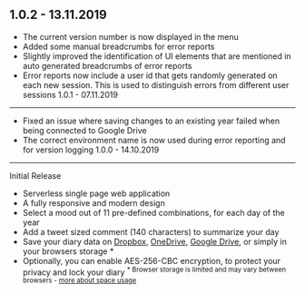 1.0.2 - 13.11.2019
------------------
- The current version number is now displayed in the menu
- Added some manual breadcrumbs for error reports
- Slightly improved the identification of UI elements that are mentioned in auto generated breadcrumbs of error reports
- Error reports now include a user id that gets randomly generated on each new session. This is used to distinguish errors from different user sessions
1.0.1 - 07.11.2019
------------------
- Fixed an issue where saving changes to an existing year failed when being connected to Google Drive
- The correct environment name is now used during error reporting and for version logging
1.0.0 - 14.10.2019
------------------
Initial Release
- Serverless single page web application
- A fully responsive and modern design
- Select a mood out of 11 pre-defined combinations, for each day of the year
- Add a tweet sized comment (140 characters) to summarize your day
- Save your diary data on [Dropbox](https://dropbox.com), [OneDrive](https://onedrive.live.com), [Google Drive](https://drive.google.com), or simply in your browsers storage \*
- Optionally, you can enable AES-256-CBC encryption, to protect your privacy and lock your diary
<sup>* Browser storage is limited and may vary between browsers - [more about space usage](https://gitlab.com/eggerd/pixel-diary/wikis#space-usage)</sup>
